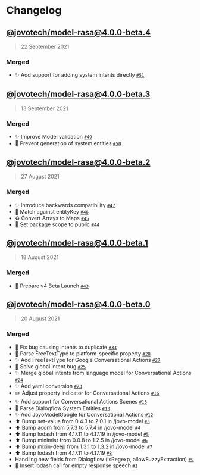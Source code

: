# Changelog

## [@jovotech/model-rasa@4.0.0-beta.4](https://github.com/jovotech/jovo-model/compare/@jovotech/model-rasa@4.0.0-beta.3...@jovotech/model-rasa@4.0.0-beta.4)

> 22 September 2021

### Merged

- ✨ Add support for adding system intents directly [`#51`](https://github.com/jovotech/jovo-model/pull/51)

## [@jovotech/model-rasa@4.0.0-beta.3](https://github.com/jovotech/jovo-model/compare/@jovotech/model-rasa@4.0.0-beta.2...@jovotech/model-rasa@4.0.0-beta.3)

> 13 September 2021

### Merged

- ✨ Improve Model validation [`#49`](https://github.com/jovotech/jovo-model/pull/49)
- 🐛 Prevent generation of system entities [`#50`](https://github.com/jovotech/jovo-model/pull/50)

## [@jovotech/model-rasa@4.0.0-beta.2](https://github.com/jovotech/jovo-model/compare/@jovotech/model-rasa@4.0.0-beta.1...@jovotech/model-rasa@4.0.0-beta.2)

> 27 August 2021

### Merged

- ✨ Introduce backwards compatibility [`#47`](https://github.com/jovotech/jovo-model/pull/47)
- 🐛 Match against entityKey [`#46`](https://github.com/jovotech/jovo-model/pull/46)
- ♻️ Convert Arrays to Maps [`#45`](https://github.com/jovotech/jovo-model/pull/45)
- 🐛 Set package scope to public [`#44`](https://github.com/jovotech/jovo-model/pull/44)

## [@jovotech/model-rasa@4.0.0-beta.1](https://github.com/jovotech/jovo-model/compare/@jovotech/model-rasa@4.0.0-beta.0...@jovotech/model-rasa@4.0.0-beta.1)

> 18 August 2021

### Merged

- 🚀 Prepare v4 Beta Launch [`#43`](https://github.com/jovotech/jovo-model/pull/43)

## [@jovotech/model-rasa@4.0.0-beta.0]()

> 20 August 2021

### Merged

- 🐛 Fix bug causing intents to duplicate [`#33`](https://github.com/jovotech/jovo-model/pull/33)
- 🐛 Parse FreeTextType to platform-specific property [`#28`](https://github.com/jovotech/jovo-model/pull/28)
- ✨ Add FreeTextType for Google Conversational Actions [`#27`](https://github.com/jovotech/jovo-model/pull/27)
- 🐛 Solve global intent bug [`#25`](https://github.com/jovotech/jovo-model/pull/25)
- ✨ Merge global intents from language model for Conversational Actions [`#24`](https://github.com/jovotech/jovo-model/pull/24)
- ✨ Add yaml conversion [`#23`](https://github.com/jovotech/jovo-model/pull/23)
- ✏️ Adjust property indicator for Conversational Actions [`#16`](https://github.com/jovotech/jovo-model/pull/16)
- ✨ Add support for Conversational Actions Scenes [`#15`](https://github.com/jovotech/jovo-model/pull/15)
- 🐛 Parse Dialogflow System Entities [`#13`](https://github.com/jovotech/jovo-model/pull/13)
- ✨ Add JovoModelGoogle for Conversational Actions [`#12`](https://github.com/jovotech/jovo-model/pull/12)
- ⬆️ Bump set-value from 0.4.3 to 2.0.1 in /jovo-model [`#3`](https://github.com/jovotech/jovo-model/pull/3)
- ⬆️ Bump acorn from 5.7.3 to 5.7.4 in /jovo-model [`#4`](https://github.com/jovotech/jovo-model/pull/4)
- ⬆️ Bump lodash from 4.17.11 to 4.17.19 in /jovo-model [`#5`](https://github.com/jovotech/jovo-model/pull/5)
- ⬆️ Bump minimist from 0.0.8 to 1.2.5 in /jovo-model [`#6`](https://github.com/jovotech/jovo-model/pull/6)
- ⬆️ Bump mixin-deep from 1.3.1 to 1.3.2 in /jovo-model [`#7`](https://github.com/jovotech/jovo-model/pull/7)
- ⬆️ Bump lodash from 4.17.11 to 4.17.19 [`#8`](https://github.com/jovotech/jovo-model/pull/8)
- Handling new fields from Dialogflow (isRegexp, allowFuzzyExtraction) [`#9`](https://github.com/jovotech/jovo-model/pull/9)
- 🐛 Insert lodash call for empty response speech [`#1`](https://github.com/jovotech/jovo-model/pull/1)
